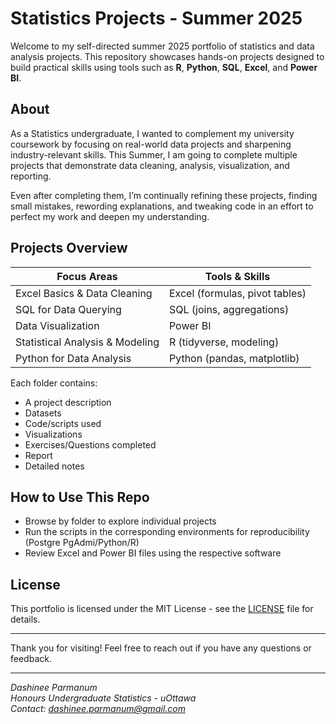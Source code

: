 # Statistics Projects - Summer 2025

Welcome to my self-directed summer 2025 portfolio of statistics and data analysis projects. This repository showcases hands-on projects designed to build practical skills using tools such as **R**, **Python**, **SQL**, **Excel**, and **Power BI**.

## About

As a Statistics undergraduate, I wanted to complement my university coursework by focusing on real-world data projects and sharpening industry-relevant skills. 
This Summer, I am going to complete multiple projects that demonstrate data cleaning, analysis, visualization, and reporting.

Even after completing them, I’m continually refining these projects, finding small mistakes, rewording explanations, and tweaking code in an effort to perfect my work and deepen my understanding.

## Projects Overview

| Focus Areas                         | Tools & Skills                 |
|-------------------------------------|--------------------------------|
| Excel Basics & Data Cleaning        | Excel (formulas, pivot tables) |
| SQL for Data Querying               | SQL (joins, aggregations)      |
| Data Visualization                  | Power BI                       |
| Statistical Analysis & Modeling     | R (tidyverse, modeling)        |
| Python for Data Analysis            | Python (pandas, matplotlib)    |

Each folder contains:
- A project description
- Datasets
- Code/scripts used
- Visualizations
- Exercises/Questions completed
- Report
- Detailed notes

## How to Use This Repo

- Browse by folder to explore individual projects
- Run the scripts in the corresponding environments for reproducibility (Postgre PgAdmi/Python/R)
- Review Excel and Power BI files using the respective software

## License

This portfolio is licensed under the MIT License - see the [LICENSE](LICENSE) file for details.

---

Thank you for visiting! Feel free to reach out if you have any questions or feedback.

---

*Dashinee Parmanum*  
*Honours Undergraduate Statistics - uOttawa*  
*Contact: dashinee.parmanum@gmail.com*
